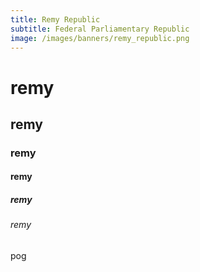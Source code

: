 ```yaml
---
title: Remy Republic
subtitle: Federal Parliamentary Republic
image: /images/banners/remy_republic.png
---
```


# remy
## remy
### remy
#### remy
##### remy
###### remy

pog